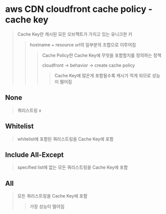 # aws CDN cloudfront cache policy - cache key

> Cache Key란 캐시된 모든 오브젝트가 가지고 있는 유니크한 키
>
> > hostname + resource url의 일부분의 조합으로 이루어짐
> >
> > > Cache Policy란 Cache Key에 무엇을 포함할지를 정의하는 정책
> > >
> > > cloudfront -> behavior -> create cache policy
> > >
> > > > Cache Key에 많은게 포함될수록 캐시가 적게 되므로 성능이 떨어짐

## None

> 쿼리스트링 x

## Whitelist

> whitelist에 포함된 쿼리스트링을 Cache Key에 포함

## Include All-Except

> specified list에 없는 모든 쿼리스트링을 Cache Key에 포함

## All

> 모든 쿼리스트링을 Cache Key에 포함
>
> > 가장 성능이 떨어짐
